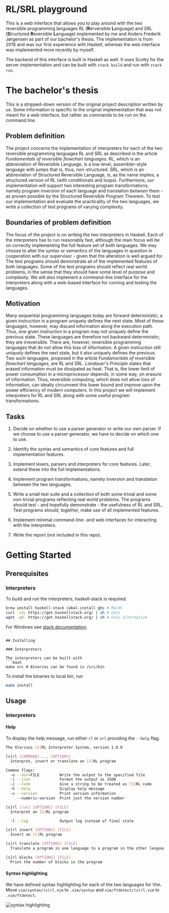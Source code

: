 # RL/SRL playground

This is a web interface that allows you to play around with the two reversible programming languages RL (**R**erversible **L**anguage) and SRL (**S**tructured **R**eversible **L**anguage) implemented by me and Anders Frederik Jørgensen as part of our bachelor's thesis. The implementation is from 2018 and was our first experience with Haskell, whereas the web interface was implemented more recently by myself.

The backend of this interface is built in Haskell as well. It uses Scotty for the server implementation and can be built with `stack build` and run with `stack run`.

# The bachelor's thesis

This is a stripped-down version of the original project description written by us. Some information is specific to the original implementation that was not meant for a web interface, but rather as commands to be run on the command line.

## Problem definition

The project concerns the implementation of interpreters for each of the
two reversible programming languages RL and SRL as described in the
article <i>Fundamentals of reversible flowchart languages</i>. RL,
which is an abbreviation of Reversible Language, is a low-level,
assembler-style language with jumps that is, thus, non-structured. SRL,
which is an abbreviation of Structured Reversible Language, is, as the
name implies, a structured version of RL (with conditionals and loops).
Furthermore, our implementation will support two interesting program transformations, namely
program inversion of each language and translation <i>between</i> them - as proven possible by the Structured Reversible Program Theorem. To test our implementation and evaluate the practicality of the two
languages, we write a collection of test programs of varying complexity.

## Boundaries of problem definition

The focus of the project is on writing the two interpreters in Haskell.
Each of the interpreters has to run reasonably fast, although the main
focus will be on correctly implementing the full feature set of both
languages.
We may choose to alter the syntax or semantics of the languages in
question in cooperation with our supervisor - given that the
alteration is well argued for.
The test programs should demonstrate all of the implemented features of
both languages. Some of the test programs should reflect real world
problems, in the sense that they should have some level of purpose and
complexity.
We will also implement a command-line interface for the interpreters
along with a web-based interface for running and testing the languages.

## Motivation

Many sequential programming languages today are forward deterministic; a
given instruction in a program uniquely defines the next state. Most of
these languages, however, may discard information along the execution
path. Thus, one given instruction in a program may not uniquely define
the previous state. These languages are therefore not backward
deterministic; they are irreversible.
There are, however, reversible programming languages that do not allow
this loss of information. A given instruction still uniquely defines the
next state, but it also uniquely defines the previous. Two such
languages, proposed in the article *Fundamentals of reversible
flowchart languages*, are RL and SRL.
*Landauer's Principle* states that erased information must be
dissipated as heat. That is, the lower limit of power consumption in a
microprocessor depends, in some way, on erasure of information. Thus,
reversible computing, which does not allow loss of information, can
ideally circumvent this lower bound and improve upon the power
efficiency of modern computers.
In this project we will implement interpreters for RL and SRL along with
some useful program transformations.

## Tasks

1.  Decide on whether to use a parser generator or write our own parser.
    If we choose to use a parser generator, we have to decide on which
    one to use.

2.  Identify the syntax and semantics of core features and full
    implementation features.

3.  Implement lexers, parsers and interpreters for core features. Later,
    extend these into the full implementations.

4.  Implement program transformations, namely inversion and translation
    between the two languages.

5.  Write a small test suite and a collection of both some trivial and
    some non-trivial programs reflecting real world problems. The
    programs should test - and hopefully demonstrate - the
    usefulness of RL and SRL. Test programs should, together, make use
    of all implemented features.

6.  Implement minimal command-line- and web interfaces for interacting
    with the interpreters.

7.  Write the report (not included in this repo).

# Getting Started

## Prerequisites

### Interpreters
To build and run the interpreters, haskell-stack is required.
```bash
brew install haskell-stack cabal-install ghc # MacOS
curl -sSL https://get.haskellstack.org/ | sh # Unix
wget -qO- https://get.haskellstack.org/ | sh # Unix alternative
```
For Windows see [stack documentation](https://docs.haskellstack.org/en/stable/README/).
```

## Installing

### Interpreters

The interpreters can be built with
```bash
make src # Binaries can be found in /src/bin
```

To install the binaries to local bin, run
```bash
make install
```

## Usage

### Interpreters

#### Help
To display the help message, run either `rl` or `srl` providing the `--help` flag.
```bash
The Glorious [S]RL Interpreter System, version 1.0.0

[s]rl [COMMAND] ... [OPTIONS]
  Interpret, invert or translate an [S]RL program

Common flags:
  -o --out=FILE         Write the output to the specified file
  -j --json             Format the output as JSON
  -c --code             Give a string to be treated as [S]RL code
  -h --help             Display help message
  -v --version          Print version information
     --numeric-version  Print just the version number

[s]rl [run] [OPTIONS] [FILE]
  Interpret an [S]RL program

  -l --log              Output log instead of final state

[s]rl invert [OPTIONS] [FILE]
  Invert an [S]RL program

[s]rl translate [OPTIONS] [FILE]
  Translate a program in one language to a program in the other language

[s]rl blocks [OPTIONS] [FILE]
  Print the number of blocks in the program
```

#### Syntax highlighting

We have defined syntax highlighting for each of the two languages for Vim. Move `vim/syntax/(s)rl.vim` to `.vim/syntax` and `vim/ftdetect/(s)rl.vim` to `.vim/ftdetect`.

![syntax highlighting](https://imgur.com/X8KVpHP.png)
